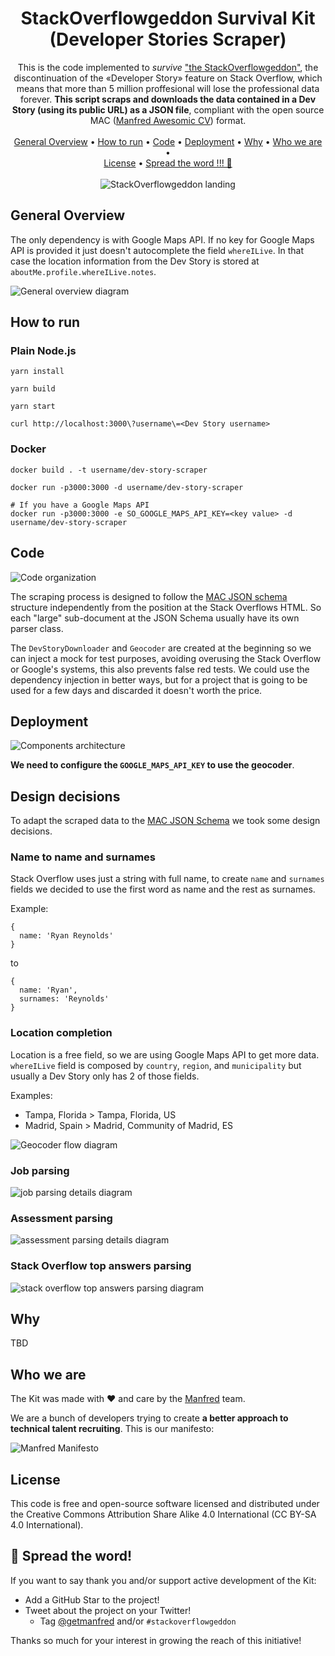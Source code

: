 <div align="center">

# StackOverflowgeddon Survival Kit<br />(Developer Stories Scraper)

This is the code implemented to _survive_ ["the StackOverflowgeddon"](https://www.getmanfred.com/stackoverflowgeddon), the discontinuation of the «Developer Story» feature on Stack Overflow, which means that more than 5 million proffesional will lose the professional data forever. **This script scraps and downloads the data contained in a Dev Story (using its public URL) as a JSON file**, compliant with the open source MAC ([Manfred Awesomic CV](https://github.com/getmanfred/mac)) format.
<br />
<br />
[General Overview](#general-overview) •
[How to run](#how-to-run) •
[Code](#code) •
[Deployment](#deployment) •
[Why](#deployment) •
[Who we are](#who-we-are) •  
[License](license) •
[Spread the word !!! 🖖](#-spread-the-word)
<br />
<br />
![StackOverflowgeddon landing](doc/assets/SOgeddon_landing_capture.jpg?raw=true)
  
</div>

## General Overview

The only dependency is with Google Maps API. If no key for Google Maps API is provided it just doesn't autocomplete the field `whereILive`. In that case the location information from the Dev Story is stored at `aboutMe.profile.whereILive.notes`.

![General overview diagram](doc/assets/general-overview.png)

## How to run

### Plain Node.js

```shell
yarn install

yarn build

yarn start

curl http://localhost:3000\?username\=<Dev Story username>
```

### Docker

```shell
docker build . -t username/dev-story-scraper

docker run -p3000:3000 -d username/dev-story-scraper

# If you have a Google Maps API
docker run -p3000:3000 -e SO_GOOGLE_MAPS_API_KEY=<key value> -d username/dev-story-scraper
```

## Code

![Code organization](doc/assets/code-organization.png)

The scraping process is designed to follow the [MAC JSON schema](https://github.com/getmanfred/mac) structure independently from the position at the Stack Overflows HTML. So each "large" sub-document at the JSON Schema usually have its own parser class.

The `DevStoryDownloader` and `Geocoder` are created at the beginning so we can inject a mock for test purposes, avoiding overusing the Stack Overflow or Google's systems, this also prevents false red tests. We could use the dependency injection in better ways, but for a project that is going to be used for a few days and discarded it doesn't worth the price.

## Deployment

![Components architecture](doc/assets/deployment.png)

**We need to configure the `GOOGLE_MAPS_API_KEY` to use the geocoder**.

## Design decisions

To adapt the scraped data to the [MAC JSON Schema](https://github.com/getmanfred/mac) we took some design decisions.

### Name to name and surnames

Stack Overflow uses just a string with full name, to create `name` and `surnames` fields we decided to use the first word as name and the rest as surnames.

Example:

```
{
  name: 'Ryan Reynolds'
}
```

to

```
{
  name: 'Ryan',
  surnames: 'Reynolds'
}
```

### Location completion

Location is a free field, so we are using Google Maps API to get more data. `whereILive` field is composed by `country`, `region`, and `municipality` but usually a Dev Story only has 2 of those fields.

Examples:
* Tampa, Florida > Tampa, Florida, US
* Madrid, Spain > Madrid, Community of Madrid, ES

![Geocoder flow diagram](doc/assets/geocoder-flow.png)

### Job parsing

![job parsing details diagram](doc/assets/job-parsing.png)

### Assessment parsing

![assessment parsing details diagram](doc/assets/assessment-parsing.png)

### Stack Overflow top answers parsing

![stack overflow top answers parsing diagram](doc/assets/top-answers-parsing.png)

## Why

TBD


## Who we are

The Kit was made with ❤️ and care by the [Manfred](https://www.getmanfred.com/) team.

We are a bunch of developers trying to create **a better approach to technical talent recruiting**. This is our manifesto:

![Manfred Manifesto](doc/assets/manfred_manifesto.png?raw=true)


## License

This code is free and open-source software licensed and distributed under the Creative Commons Attribution Share Alike 4.0 International (CC BY-SA 4.0 International).

## 🌟 Spread the word!

If you want to say thank you and/or support active development of the Kit:

- Add a GitHub Star to the project!
- Tweet about the project on your Twitter!
  - Tag [@getmanfred](https://twitter.com/getmanfred) and/or `#stackoverflowgeddon`

Thanks so much for your interest in growing the reach of this initiative!
